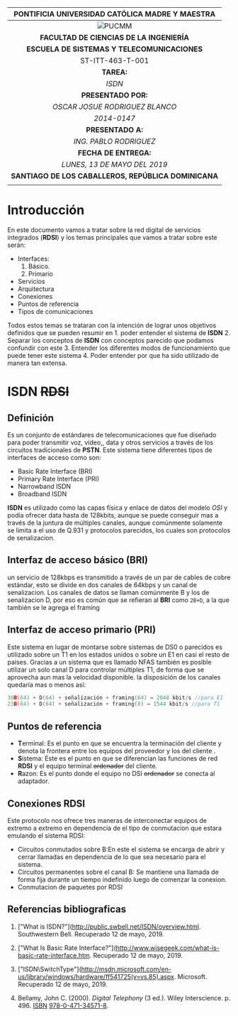 |       PONTIFICIA UNIVERSIDAD CATÓLICA MADRE Y MAESTRA        |
| :----------------------------------------------------------: |
| ![PUCMM](https://upload.wikimedia.org/wikipedia/commons/thumb/2/25/EscudoPucmm.gif/240px-EscudoPucmm.gif) |
|          **FACULTAD DE CIENCIAS DE LA INGENIERÍA**           |
|         **ESCUELA DE SISTEMAS Y TELECOMUNICACIONES**         |
|                       ST-ITT-463-T-001                       |
|                          **TAREA:**                          |
|                            *ISDN*                            |
|                     **PRESENTADO POR:**                      |
|                *OSCAR JOSUE RODRIGUEZ BLANCO*                |
|                         *2014-0147*                          |
|                      **PRESENTADO A:**                       |
|                    *ING. PABLO RODRIGUEZ*                    |
|                    **FECHA DE ENTREGA:**                     |
|                 *LUNES, 13 DE MAYO DEL 2019*                 |
|     **SANTIAGO DE LOS CABALLEROS, REPÚBLICA DOMINICANA**     |
|                                                              |

# Introducción

En este documento vamos a tratar sobre la red digital de servicios integrados (**RDSI**) y los temas principales que vamos a tratar sobre este serán:

+ Interfaces:
  1. Básico.
  2. Primario
+ Servicios
+ Arquitectura
+ Conexiones
+ Puntos de referencia
+ Tipos de comunicaciones

Todos estos temas se trataran con la intención de lograr unos objetivos definidos que se pueden resumir en 1. poder entender el sistema de **ISDN** 2. Separar los conceptos de **ISDN** con conceptos parecido que podamos confundir con este 3. Entender los diferentes modos de funcionamiento que puede tener este sistema 4. Poder entender por que ha sido utilizado de manera tan extensa.

# ISDN ~~RDSI~~

## Definición

Es un conjunto de estándares de telecomunicaciones que fue diseñado para poder transmitir voz, vídeo,, data y otros servicios a través de los circuitos tradicionales de **PSTN**. Este sistema tiene diferentes tipos de interfaces de acceso como son:

+ Basic Rate Interface (BRI)
+ Primary Rate Interface (PRI)
+ Narrowband ISDN
+ Broadband ISDN

**ISDN** es utilizado como las capas física y enlace de datos del modelo *OSI* y podía ofrecer data hasta de 128kbits, aunque se puede conseguir mas a través de la juntura de múltiples canales, aunque comúnmente solamente se limita a el uso de Q.931 y protocolos parecidos, los cuales son protocolos de senalizacion.

## Interfaz de acceso básico (BRI)

un servicio de 128kbps es transmitido a través de un par de cables de cobre estándar, esto se divide en dos canales de 64kbps y un canal de senalizacion. Los canales de datos se llaman comúnmente B y los de senalizacion D, por eso es común que se refieran al **BRI** como `2B+D`, a la que también se le agrega el framing

## Interfaz de acceso primario (PRI)

Este sistema en lugar de montarse sobre sistemas de DS0 o parecidos es utilizado sobre un T1 en los estados unidos o sobre un E1 en casi el resto de países. Gracias a un sistema que es llamado NFAS también es posible utilizar un solo canal D para controlar múltiples T1, de forma que se aprovecha aun mas la velocidad disponible. la disposición de los canales quedaría mas o menos así:

```c
30B(64) + D(64) + señalización + framing(64) = 2048 kbit/s //para E1
23B(64) + D(64) + señalización + framing(8) = 1544 kbit/s //para T1
```

## Puntos de referencia

+ **T**erminal: Es el punto en que se encuentra la terminación del cliente y denota la frontera entre los equipos del proveedor y los del cliente .
+ **S**istema: Este es el punto en que se diferencian las funciones de red **RDSI** y el equipo terminal ~~ordenador~~ del cliente.
+ **R**azon: Es el punto donde el equipo no DSI ~~ordenador~~ se conecta al adaptador.

## Conexiones RDSI

Este protocolo nos ofrece tres maneras de interconectar equipos de extremo a extremo en dependencia de el tipo de conmutacion que estara emulando el sistema RDSI:

+ Circuitos conmutados sobre B:En este el sistema se encarga de abrir y cerrar llamadas en dependencia de lo que sea necesario para el sistema.
+ Circuitos permanentes sobre el canal B: Se mantiene una llamada de forma fija durante un tiempo indefinido luego de comenzar la conexion.
+ Conmutacion de paquetes por RDSI

## Referencias bibliograficas

1. ["What is ISDN?"](http://public.swbell.net/ISDN/overview.html. Southwestern Bell. Recuperado 12 de mayo, 2019. 

2.  ["What Is Basic Rate Interface?"](http://www.wisegeek.com/what-is-basic-rate-interface.htm. Recuperado 12 de mayo, 2019. 

3.  ["ISDN\SwitchType"](http://msdn.microsoft.com/en-us/library/windows/hardware/ff541725(v=vs.85).aspx. Microsoft. Recuperado 12 de mayo, 2019. 

4. Bellamy, John C. (2000). *Digital Telephony* (3 ed.). Wiley Interscience. p. 496. [ISBN](https://en.wikipedia.org/wiki/International_Standard_Book_Number) [978-0-471-34571-8](https://en.wikipedia.org/wiki/Special:BookSources/978-0-471-34571-8).